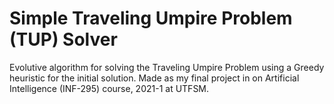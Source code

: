 # Simple Traveling Umpire Problem (TUP) Solver
Evolutive algorithm for solving the Traveling Umpire Problem using a Greedy heuristic for the initial solution.
Made as my final project in on Artificial Intelligence (INF-295) course, 2021-1 at UTFSM. 
